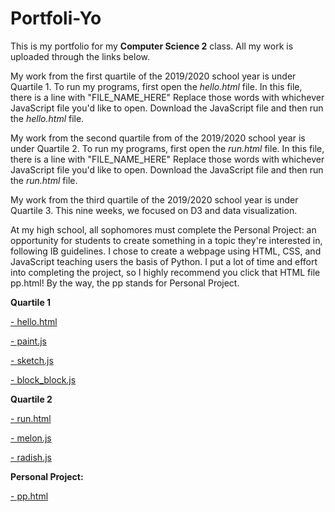 # Portfoli-Yo
This is my portfolio for my **Computer Science 2** class. 
All my work is uploaded through the links below. 

My  work from the first quartile of the 2019/2020 school year is under Quartile 1.
To run my programs, first open the _hello.html_ file. 
In this file, there is a line with "FILE_NAME_HERE"
Replace those words with whichever JavaScript file you'd like to open.
Download the JavaScript file and then run the _hello.html_ file.

My work from the second quartile from of the 2019/2020 school year is under Quartile 2.
To run my programs, first open the _run.html_ file. 
In this file, there is a line with "FILE_NAME_HERE"
Replace those words with whichever JavaScript file you'd like to open.
Download the JavaScript file and then run the _run.html_ file. 

My work from the third quartile of the 2019/2020 school year is under Quartile 3.
This nine weeks, we focused on D3 and data visualization. 

At my high school, all sophomores must complete the Personal Project: an opportunity for students to create something in a topic they're interested in, following IB guidelines. I chose to create a webpage using HTML, CSS, and JavaScript teaching users the basis of Python. I put a lot of time and effort into completing the project, so I highly recommend you click that HTML file pp.html! By the way, the pp stands for Personal Project.

**Quartile 1**

[- hello.html](https://github.com/chinceve000/Portfoli-Yo/blob/master/hello.html)

[- paint.js](https://github.com/chinceve000/Portfoli-Yo/blob/master/paint.js)

[- sketch.js](https://github.com/chinceve000/Portfoli-Yo/blob/master/sketch.js)

[- block_block.js](https://github.com/chinceve000/Portfoli-Yo/blob/master/block_block.js)

**Quartile 2**

[- run.html]()

[- melon.js]()

[- radish.js]()

**Personal Project:**

[- pp.html]()
